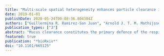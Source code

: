 ```yaml
---
title: "Multi-scale spatial heterogeneity enhances particle clearance in airway ciliary arrays"
date: 2019-01-01
publishDate: 2020-05-24T00:08:36.804384Z
authors: ["Guillermina R. Ramirez-San Juan", "Arnold J. T. M. Mathijssen", "Mu He", "Lily Jan", "Wallace Marshall", "Manu Prakash"]
publication_types: ["3"]
abstract: "Mucus clearance constitutes the primary defence of the respiratory system against viruses, bacteria and environmental insults [1]. This transport across the entire airway emerges from the integrated activity of thousands of multiciliated cells, each containing hundreds of cilia, which together must coordinate their spatial arrangement, alignment and motility [2, 3]. The mechanisms of fluid transport have been studied extensively at the level of an individual cilium [4, 5], collectively moving metachronal waves [6–10], and more generally the hydrodynamics of active matter [11, 12]. However, the connection between local cilia architecture and the topology of the flows they generate remains largely unexplored. Here, we image the mouse airway from the sub-cellular (nm) to the organ scales (mm), characterising quantitatively its ciliary arrangement and the generated flows. Locally we measure heterogeneity in both cilia organisation and flow structure, but across the trachea fluid transport is coherent. To examine this result, a hydrodynamic model was developed for a systematic exploration of different tissue architectures. Surprisingly, we find that disorder enhances particle clearance, whether it originates from fluctuations, heterogeneity in multiciliated cell arrangement or ciliary misalignment. This resembles elements of textquoteleftstochastic resonancetextquoteright [13–15] in a self-assembled biological system. Taken together, our results shed light on how the microstructure of an active carpet [16, 17] determines its emergent dynamics. Furthermore, this work is also directly applicable to human airway pathologies [1], which are the third leading cause of deaths worldwide [18]."
featured: true
publication: "*bioRxiv*"
doi: "10.1101/665125"
---
```


